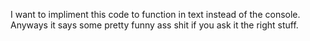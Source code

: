 I want to impliment this code to function in text instead of the console. Anyways it says some pretty funny ass shit if you ask it the right stuff.

